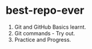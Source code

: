 # best-repo-ever

1. Git and GitHub Basics learnt.
2. Git commands - Try out.
3. Practice and Progress.